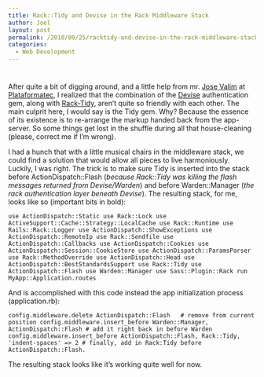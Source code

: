 ```yaml
---
title: Rack::Tidy and Devise in the Rack Middleware Stack
author: Joel
layout: post
permalink: /2010/09/25/racktidy-and-devise-in-the-rack-middleware-stack
categories:
  - Web Development
---
```

# 

After quite a bit of digging around, and a little help from mr. [Jose Valim][1] at [Plataformatec][2], I realized that the combination of the [Devise][3] authentication gem, along with [Rack-Tidy][4], aren’t quite so friendly with each other. The main culprit here, I would say is the Tidy gem. Why? Because the essence of its existence is to re-arrange the markup handed back from the app-server. So some things get lost in the shuffle during all that house-cleaning (please, correct me if I’m wrong).

 [1]: http://github.com/josevalim
 [2]: http://plataformatec.com.br/
 [3]: http://github.com/plataformatec/devise
 [4]: http://github.com/webficient/rack-tidy

I had a hunch that with a little musical chairs in the middleware stack, we could find a solution that would allow all pieces to live harmoniously. Luckily, I was right. The trick is to make sure Tidy is inserted into the stack before ActionDispatch::Flash (*because Rack::Tidy was killing the flash messages returned from Devise/Warden*) and before Warden::Manager (*the rack authentication layer beneath Devise*). The resulting stack, for me, looks like so (important bits in bold):

`use ActionDispatch::Static
use Rack::Lock
use ActiveSupport::Cache::Strategy::LocalCache
use Rack::Runtime
use Rails::Rack::Logger
use ActionDispatch::ShowExceptions
use ActionDispatch::RemoteIp
use Rack::Sendfile
use ActionDispatch::Callbacks
use ActionDispatch::Cookies
use ActionDispatch::Session::CookieStore
use ActionDispatch::ParamsParser
use Rack::MethodOverride
use ActionDispatch::Head
use ActionDispatch::BestStandardsSupport
use Rack::Tidy
use ActionDispatch::Flash
use Warden::Manager
use Sass::Plugin::Rack
run MyApp::Application.routes`

And is accomplished with this code instead the app initialization process (application.rb):

`config.middleware.delete ActionDispatch::Flash   # remove from current position
config.middleware.insert_before Warden::Manager, ActionDispatch::Flash # add it right back in before Warden
config.middleware.insert_before ActionDispatch::Flash, Rack::Tidy, 'indent-spaces' => 2 # finally, add in Rack:Tidy before ActionDispatch::Flash.`

The resulting stack looks like it’s working quite well for now.
